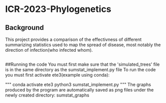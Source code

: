 # ICR-2023-Phylogenetics

## Background

This project provides a comparison of the effectivness of different summarizing statistics used to map the spread of disease, most notably the direction of infection(who infected whom).

##

##Running the code
You must first make sure that the 'simulated_trees' file is in the same directory as the sumstat_implement.py file
To run the code you must first activate ete3(example using conda):

"""
conda activate ete3
python3 sumstat_implement.py
"""
 The graphs produced by the program are automatically saved as png files under the newly created directory: sumstat_graphs